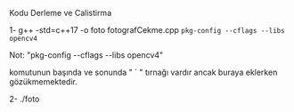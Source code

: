 Kodu Derleme ve Calistirma

1- g++ -std=c++17 -o foto fotografCekme.cpp `pkg-config --cflags --libs opencv4`

Not: "pkg-config --cflags --libs opencv4" 

komutunun başında ve sonunda " ` " tırnağı vardır ancak buraya eklerken gözükmemektedir.

2- ./foto
